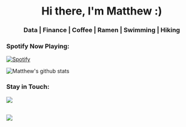 <h1 align="center">Hi there, I'm Matthew :)</h1>
<h3 align="center">Data | Finance | Coffee | Ramen | Swimming | Hiking</h3>

### Spotify Now Playing: 
[![Spotify](https://githubreadme4.vercel.app/api/spotify)](https://open.spotify.com/user/q3wazyctbsoku5dnplnv4nwuc?si=bhBRDiQQR_-8SwHk9JkwtA)

![Matthew's github stats](https://github-readme-stats.vercel.app/api?username=mattnest&show_icons=true&theme=onedark)

### Stay in Touch:
<a href="https://www.linkedin.com/in/minghsiu-hu/"><img src="https://img.shields.io/badge/linkedin-%230077B5.svg?&style=for-the-badge&logo=linkedin&logoColor=white"></img></a>

<br><img src="https://komarev.com/ghpvc/?username=mattNest&color=green" align="left">

